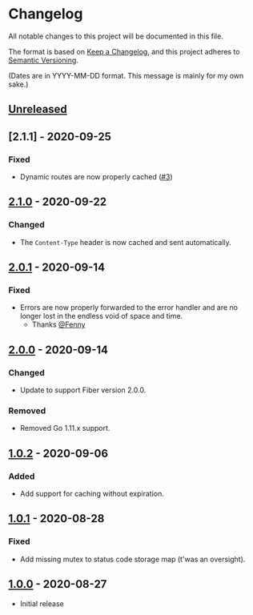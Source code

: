 # Changelog
All notable changes to this project will be documented in this file.

The format is based on [Keep a Changelog](https://keepachangelog.com/en/1.0.0/), and this project adheres to [Semantic Versioning](https://semver.org/spec/v2.0.0.html).

(Dates are in YYYY-MM-DD format. This message is mainly for my own sake.)

## [Unreleased]

## [2.1.1] - 2020-09-25
### Fixed
* Dynamic routes are now properly cached ([#3](https://github.com/codemicro/fiber-cache/issues/3))

## [2.1.0] - 2020-09-22
### Changed
* The `Content-Type` header is now cached and sent automatically.

## [2.0.1] - 2020-09-14
### Fixed
* Errors are now properly forwarded to the error handler and are no longer lost in the endless void of space and time.
  * Thanks [@Fenny](https://github.com/Fenny)

## [2.0.0] - 2020-09-14
### Changed
* Update to support Fiber version 2.0.0.
### Removed
* Removed Go 1.11.x support.

## [1.0.2] - 2020-09-06
### Added
* Add support for caching without expiration.

## [1.0.1] - 2020-08-28
### Fixed
* Add missing mutex to status code storage map (t'was an oversight).

## [1.0.0] - 2020-08-27
* Initial release

[Unreleased]: https://github.com/codemicro/fiber-cache/compare/v2.1.1...HEAD
[2.1.0]: https://github.com/codemicro/fiber-cache/compare/v2.1.0...v2.1.1
[2.1.0]: https://github.com/codemicro/fiber-cache/compare/v2.0.1...v2.1.0
[2.0.1]: https://github.com/codemicro/fiber-cache/compare/v2.0.0...v2.0.1
[2.0.0]: https://github.com/codemicro/fiber-cache/compare/v1.0.2...v2.0.0
[1.0.2]: https://github.com/codemicro/fiber-cache/compare/v1.0.1...v1.0.2
[1.0.1]: https://github.com/codemicro/fiber-cache/compare/v1.0.0...v1.0.1
[1.0.0]: https://github.com/codemicro/fiber-cache/releases/tag/v1.0.0
